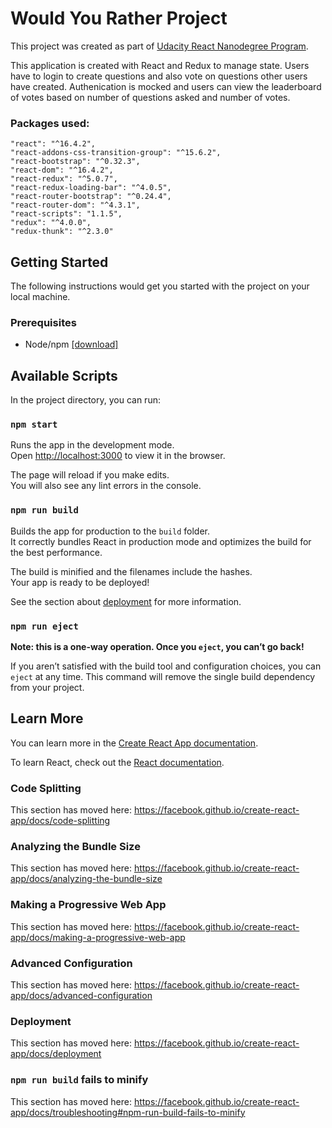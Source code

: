 # Would You Rather Project
This project was created as part of [Udacity React Nanodegree Program](https://www.udacity.com/course/react-nanodegree--nd019).

This application is created with React and Redux to manage state. Users have to login to create questions and also vote on questions other users have created. Authenication is mocked and users can view the leaderboard of votes based on number of questions asked and number of votes.

### Packages used:
    "react": "^16.4.2",
    "react-addons-css-transition-group": "^15.6.2",
    "react-bootstrap": "^0.32.3",
    "react-dom": "^16.4.2",
    "react-redux": "^5.0.7",
    "react-redux-loading-bar": "^4.0.5",
    "react-router-bootstrap": "^0.24.4",
    "react-router-dom": "^4.3.1",
    "react-scripts": "1.1.5",
    "redux": "^4.0.0",
    "redux-thunk": "^2.3.0"

## Getting Started

The following instructions would get you started with the project on your local machine.

### Prerequisites

- Node/npm [[download]](https://nodejs.org/en/)


## Available Scripts

In the project directory, you can run:

### `npm start`

Runs the app in the development mode.<br />
Open [http://localhost:3000](http://localhost:3000) to view it in the browser.

The page will reload if you make edits.<br />
You will also see any lint errors in the console.


### `npm run build`

Builds the app for production to the `build` folder.<br />
It correctly bundles React in production mode and optimizes the build for the best performance.

The build is minified and the filenames include the hashes.<br />
Your app is ready to be deployed!

See the section about [deployment](https://facebook.github.io/create-react-app/docs/deployment) for more information.

### `npm run eject`

**Note: this is a one-way operation. Once you `eject`, you can’t go back!**

If you aren’t satisfied with the build tool and configuration choices, you can `eject` at any time. This command will remove the single build dependency from your project.


## Learn More

You can learn more in the [Create React App documentation](https://facebook.github.io/create-react-app/docs/getting-started).

To learn React, check out the [React documentation](https://reactjs.org/).

### Code Splitting

This section has moved here: https://facebook.github.io/create-react-app/docs/code-splitting

### Analyzing the Bundle Size

This section has moved here: https://facebook.github.io/create-react-app/docs/analyzing-the-bundle-size

### Making a Progressive Web App

This section has moved here: https://facebook.github.io/create-react-app/docs/making-a-progressive-web-app

### Advanced Configuration

This section has moved here: https://facebook.github.io/create-react-app/docs/advanced-configuration

### Deployment

This section has moved here: https://facebook.github.io/create-react-app/docs/deployment

### `npm run build` fails to minify

This section has moved here: https://facebook.github.io/create-react-app/docs/troubleshooting#npm-run-build-fails-to-minify
